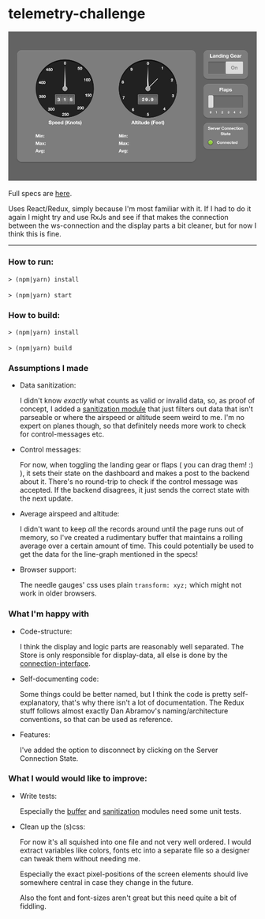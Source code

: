 # telemetry-challenge

![The Dashboard](specs/COMP.png "The Dashboard")

Full specs are [here](specs/specs.pdf).


Uses React/Redux, simply because I'm most familiar with it. If I had to do it again I might try and use RxJs and see if that makes the connection between the ws-connection and the display parts a bit cleaner, but for now I think this is fine.

---

### How to run:

```commandline
> (npm|yarn) install

> (npm|yarn) start
```


### How to build:

```commandline
> (npm|yarn) install

> (npm|yarn) build
```

### Assumptions I made

- Data sanitization: 

  I didn't know _exactly_ what counts as valid or invalid data, so, as proof of concept, I added a [sanitization module](src/js/backend-services/data-sanitization.js) that just filters out data that isn't parseable or where the airspeed or altitude seem weird to me. I'm no expert on planes though, so that definitely needs more work to check for control-messages etc.
  
- Control messages:

  For now, when toggling the landing gear or flaps ( you can drag them! :) ), it sets their state on the dashboard and makes a post to the backend about it. There's no round-trip to check if the control message was accepted. If the backend disagrees, it just sends the correct state with the next update.
  
- Average airspeed and altitude:

  I didn't want to keep *all* the records around until the page runs out of memory, so
  I've created a rudimentary buffer that maintains a rolling average over a certain amount of time. This could potentially be used to get the data for the line-graph mentioned in the specs!
  
- Browser support:

  The needle gauges' css uses plain `transform: xyz;` which might not work in older browsers.
  

### What I'm happy with

- Code-structure:

  I think the display and logic parts are reasonably well separated. The Store is only responsible for display-data, all else is done by the [connection-interface](src/js/backend-services/connection-interface.js).
  
- Self-documenting code:
  
  Some things could be better named, but I think the code is pretty self-explanatory, that's why there isn't a lot of documentation. The Redux stuff follows almost exactly Dan Abramov's naming/architecture conventions, so that can be used as reference.
  
- Features:

  I've added the option to disconnect by clicking on the Server Connection State. 
  

### What I would would like to improve:
  

- Write tests:
  
  Especially the [buffer](src/js/backend-services/buffer.js) and [sanitization](src/js/backend-services/data-sanitization.js) modules need some unit tests.

- Clean up the (s)css:

  For now it's all squished into one file and not very well ordered. I would extract variables like colors, fonts etc into a separate file so a designer can tweak them without needing me.
  
  Especially the exact pixel-positions of the screen elements should live somewhere central in case they change in the future.
  
  Also the font and font-sizes aren't great but this need quite a bit of fiddling.
